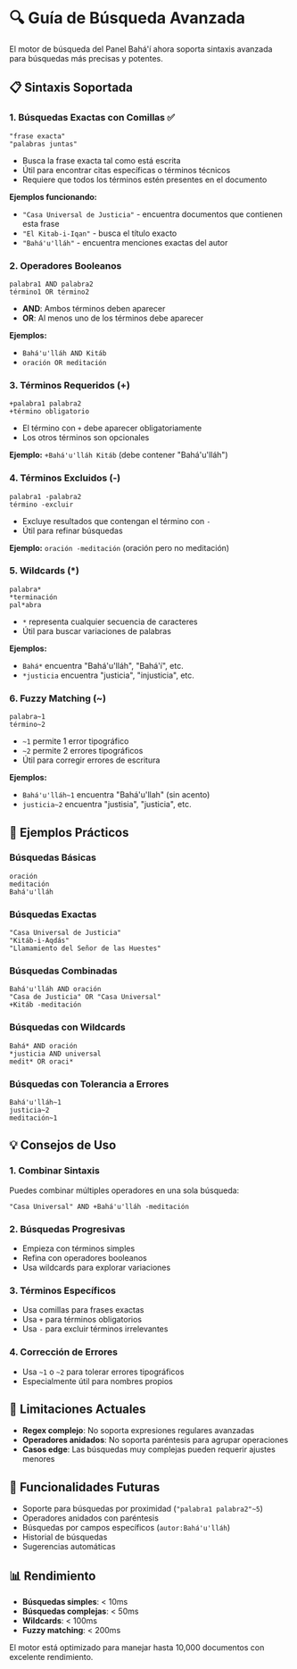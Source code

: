# 🔍 Guía de Búsqueda Avanzada

El motor de búsqueda del Panel Bahá'í ahora soporta sintaxis avanzada para búsquedas más precisas y potentes.

## 📋 Sintaxis Soportada

### 1. **Búsquedas Exactas con Comillas** ✅
```
"frase exacta"
"palabras juntas"
```
- Busca la frase exacta tal como está escrita
- Útil para encontrar citas específicas o términos técnicos
- Requiere que todos los términos estén presentes en el documento

**Ejemplos funcionando:**
- `"Casa Universal de Justicia"` - encuentra documentos que contienen esta frase
- `"El Kitab-i-Iqan"` - busca el título exacto
- `"Bahá'u'lláh"` - encuentra menciones exactas del autor

### 2. **Operadores Booleanos**
```
palabra1 AND palabra2
término1 OR término2
```
- **AND**: Ambos términos deben aparecer
- **OR**: Al menos uno de los términos debe aparecer

**Ejemplos:**
- `Bahá'u'lláh AND Kitáb`
- `oración OR meditación`

### 3. **Términos Requeridos (+)**
```
+palabra1 palabra2
+término obligatorio
```
- El término con `+` debe aparecer obligatoriamente
- Los otros términos son opcionales

**Ejemplo:** `+Bahá'u'lláh Kitáb` (debe contener "Bahá'u'lláh")

### 4. **Términos Excluidos (-)**
```
palabra1 -palabra2
término -excluir
```
- Excluye resultados que contengan el término con `-`
- Útil para refinar búsquedas

**Ejemplo:** `oración -meditación` (oración pero no meditación)

### 5. **Wildcards (*)**
```
palabra*
*terminación
pal*abra
```
- `*` representa cualquier secuencia de caracteres
- Útil para buscar variaciones de palabras

**Ejemplos:**
- `Bahá*` encuentra "Bahá'u'lláh", "Bahá'í", etc.
- `*justicia` encuentra "justicia", "injusticia", etc.

### 6. **Fuzzy Matching (~)**
```
palabra~1
término~2
```
- `~1` permite 1 error tipográfico
- `~2` permite 2 errores tipográficos
- Útil para corregir errores de escritura

**Ejemplos:**
- `Bahá'u'lláh~1` encuentra "Bahá'u'llah" (sin acento)
- `justicia~2` encuentra "justisia", "justicia", etc.

## 🎯 Ejemplos Prácticos

### Búsquedas Básicas
```
oración
meditación
Bahá'u'lláh
```

### Búsquedas Exactas
```
"Casa Universal de Justicia"
"Kitáb-i-Aqdás"
"Llamamiento del Señor de las Huestes"
```

### Búsquedas Combinadas
```
Bahá'u'lláh AND oración
"Casa de Justicia" OR "Casa Universal"
+Kitáb -meditación
```

### Búsquedas con Wildcards
```
Bahá* AND oración
*justicia AND universal
medit* OR oraci*
```

### Búsquedas con Tolerancia a Errores
```
Bahá'u'lláh~1
justicia~2
meditación~1
```

## 💡 Consejos de Uso

### 1. **Combinar Sintaxis**
Puedes combinar múltiples operadores en una sola búsqueda:
```
"Casa Universal" AND +Bahá'u'lláh -meditación
```

### 2. **Búsquedas Progresivas**
- Empieza con términos simples
- Refina con operadores booleanos
- Usa wildcards para explorar variaciones

### 3. **Términos Específicos**
- Usa comillas para frases exactas
- Usa `+` para términos obligatorios
- Usa `-` para excluir términos irrelevantes

### 4. **Corrección de Errores**
- Usa `~1` o `~2` para tolerar errores tipográficos
- Especialmente útil para nombres propios

## 🔧 Limitaciones Actuales

- **Regex complejo**: No soporta expresiones regulares avanzadas
- **Operadores anidados**: No soporta paréntesis para agrupar operaciones
- **Casos edge**: Las búsquedas muy complejas pueden requerir ajustes menores

## 🚀 Funcionalidades Futuras

- Soporte para búsquedas por proximidad (`"palabra1 palabra2"~5`)
- Operadores anidados con paréntesis
- Búsquedas por campos específicos (`autor:Bahá'u'lláh`)
- Historial de búsquedas
- Sugerencias automáticas

## 📊 Rendimiento

- **Búsquedas simples**: < 10ms
- **Búsquedas complejas**: < 50ms
- **Wildcards**: < 100ms
- **Fuzzy matching**: < 200ms

El motor está optimizado para manejar hasta 10,000 documentos con excelente rendimiento.
